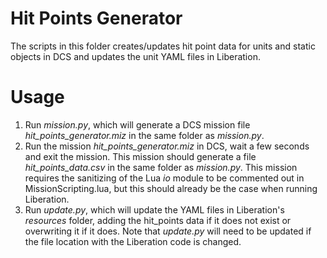 # Hit Points Generator
The scripts in this folder creates/updates hit point data for units and static objects in DCS 
and updates the unit YAML files in Liberation.

# Usage

1. Run *mission.py*, which will generate a DCS mission file *hit_points_generator.miz* in the 
same folder as *mission.py*.
2. Run the mission *hit_points_generator.miz* in DCS, wait a few seconds and exit the mission. 
This mission should generate a file *hit_points_data.csv* in the same folder as *mission.py*.
This mission requires the sanitizing of the Lua *io* module to be commented out in 
MissionScripting.lua, but this should already be the case when running Liberation.
3. Run *update.py*, which will update the YAML files in Liberation's *resources* folder, adding 
the hit_points data if it does not exist or overwriting it if it does. Note that *update.py*
will need to be updated if the file location with the Liberation code is changed.
